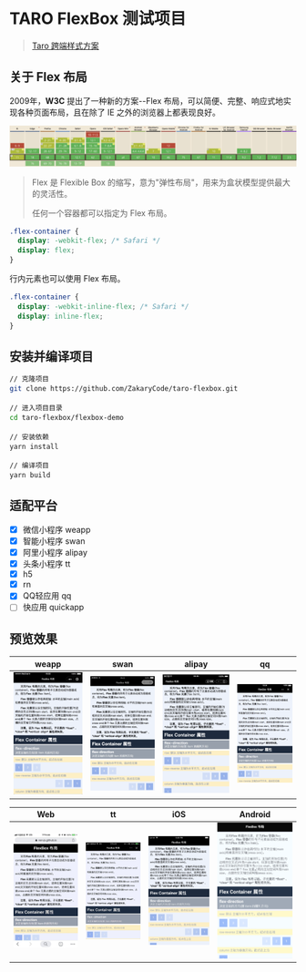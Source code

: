 # TARO FlexBox 测试项目

> [Taro 跨端样式方案](https://github.com/NervJS/taro-flexbox/wiki)

[web]: asset/Web.jpeg
[weapp]: asset/WeChat.png
[swan]: asset/Baidu.png
[alipay]: asset/Alipay.png
[tt]: asset/ByteDance.jpeg
[qq]: asset/QQ.png
[ios]: asset/iOS.png
[android]: asset/Android.png

## 关于 Flex 布局

2009年，**W3C** 提出了一种新的方案--Flex 布局，可以简便、完整、响应式地实现各种页面布局，且在除了 IE 之外的浏览器上都表现良好。

[![CanIUseFlexBox](./asset/CanIUse.png)](https://caniuse.com/#feat=flexbox)

> Flex 是 Flexible Box 的缩写，意为"弹性布局"，用来为盒状模型提供最大的灵活性。
> 
> 任何一个容器都可以指定为 Flex 布局。

```css
.flex-container {
  display: -webkit-flex; /* Safari */
  display: flex;
}
```

行内元素也可以使用 Flex 布局。

```css
.flex-container {
  display: -webkit-inline-flex; /* Safari */
  display: inline-flex;
}
```

## 安装并编译项目

```sh
// 克隆项目
git clone https://github.com/ZakaryCode/taro-flexbox.git

// 进入项目目录
cd taro-flexbox/flexbox-demo

// 安装依赖
yarn install

// 编译项目
yarn build
```

## 适配平台

- [x] 微信小程序 weapp
- [x] 智能小程序 swan
- [x] 阿里小程序 alipay
- [x] 头条小程序 tt
- [x] h5
- [x] rn
- [x] QQ轻应用 qq
- [ ] 快应用 quickapp

## 预览效果

| weapp | swan | alipay | qq |
|:--:|:--:|:--:|:--:|
|![weapp]|![swan]|![alipay]|![qq]

| Web | tt | iOS | Android |
|:--:|:--:|:--:|:--:|
|![web]|![tt]|![ios]|![android]|
